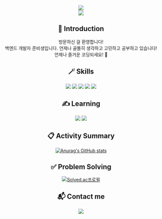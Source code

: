 <div align=center>
  <div>
    <img src="https://capsule-render.vercel.app/api?type=transparent&color=auto&height=200&section=header&text=Hello&desc=Sunghyun's%20here!&fontSize=100&fontAlign=45&descSize=30&descAlign=65&descAlignY=75" /><br>
    <a href="https://hits.seeyoufarm.com"><img src="https://hits.seeyoufarm.com/api/count/incr/badge.svg?url=https%3A%2F%2Fgithub.com%2FShaCoMiRo&count_bg=%2379C83D&title_bg=%23555555&icon=&icon_color=%23E7E7E7&title=Hits&edge_flat=false"/></a>
  </div>
  <div>
    <h2>👋 Introduction</h2>
    방문하신 걸 환영합니다!<br>
    백엔드 개발자 준비생입니다. 언제나 골똘히 생각하고 고민하고 공부하고 있습니다!<br>
    언제나 즐거운 코딩되세요! 🙂<br>
  </div>
  <div>
    <h2>🪄 Skills</h2>
    <img src="https://img.shields.io/badge/Java-007396?style=flat&logo=Java&logoColor=white"/> <img src="https://img.shields.io/badge/Spring-6DB33F?style=flat&logo=Spring&logoColor=white"/> <img src="https://img.shields.io/badge/JavaScript-F7DF1E?style=flat&logo=JavaScript&logoColor=white"/> <img src="https://img.shields.io/badge/Oracle-F80000?style=flat&logo=Oracle&logoColor=white"/> <img src="https://img.shields.io/badge/MySQL-4479A1?style=flat&logo=MySQL&logoColor=white"/>
  </div>
  <div>
    <h2>✍️ Learning</h2>
    <img src="https://img.shields.io/badge/Spring Boot-6DB33F?style=flat&logo=Spring Boot&logoColor=white"/> <img src="https://img.shields.io/badge/React-61DAFB?style=flat&logo=React&logoColor=black"/>
  </div>
    <h2>📋 Activity Summary</h2>
  
  [![Anurag's GitHub stats](https://github-readme-stats.vercel.app/api?username=ShaCoMiRo&show_icons=true&theme=vue)](https://github.com/anuraghazra/github-readme-stats)
  <div>
  </div>
  <div>
    <h2>✅ Problem Solving</h2>
    
[![Solved.ac프로필](http://mazassumnida.wtf/api/v2/generate_badge?boj=98dltjdgus)](https://solved.ac/98dltjdgus)
  </div>
  <div>
    <h2>📬 Contact me</h2>
    <a href="mailto:98dltjdgus@naver.com"><img src="https://img.shields.io/badge/98dltjdgus@naver.com-03C75A?style=flat&logo=Naver&logoColor=white"/></a>
  </div>
  
</div>

<!---
## 👋 ShaCoMiRo
Hi, there!

### Summary
[![Hits](https://hits.seeyoufarm.com/api/count/incr/badge.svg?url=https%3A%2F%2Fgithub.com%2FShaCoMiRo&count_bg=%2379C83D&title_bg=%23555555&icon=&icon_color=%23E7E7E7&title=hits&edge_flat=true)](https://hits.seeyoufarm.com)   
[![Anurag's github stats](https://github-readme-stats.vercel.app/api?username=ShaCoMiRo&show_icons=true)](https://github.com/anuraghazra/github-readme-stats)   

### 📫 How to reach me
[![Gmail](https://img.shields.io/badge/Gmail-D14836?style=for-the-badge&logo=gmail&logoColor=white&link=mailto:98dltjdgus@gmail.com)](mailto:98dltjdgus@gmail.com) 98dltjdgus@gmail.com

<div align=center>

[![Instagram Badge](https://img.shields.io/badge/-Instagram-dd2a7b?style=flat-square&logo=instagram&logoColor=white&link=https://www.instagram.com/data.scientist/)](https://www.instagram.com/98dltjdgus/)

</div>


- 👋 Hi, I’m @ShaCoMiRo
- 👀 I’m interested in ...
- 🌱 I’m currently learning ...
- 💞️ I’m looking to collaborate on ...
- 📫 How to reach me ...

ShaCoMiRo/ShaCoMiRo is a ✨ special ✨ repository because its `README.md` (this file) appears on your GitHub profile.
You can click the Preview link to take a look at your changes.


--->
